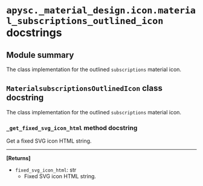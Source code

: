 # `apysc._material_design.icon.material_subscriptions_outlined_icon` docstrings

## Module summary

The class implementation for the outlined `subscriptions` material icon.

## `MaterialsubscriptionsOutlinedIcon` class docstring

The class implementation for the outlined `subscriptions` material icon.

### `_get_fixed_svg_icon_html` method docstring

Get a fixed SVG icon HTML string.<hr>

**[Returns]**

- `fixed_svg_icon_html`: str
  - Fixed SVG icon HTML string.